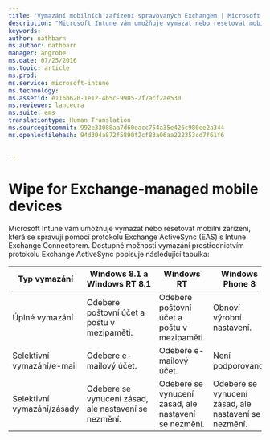 ```yaml
---
title: "Vymazání mobilních zařízení spravovaných Exchangem | Microsoft Intune"
description: "Microsoft Intune vám umožňuje vymazat nebo resetovat mobilní zařízení, která jsou spravovaná pomocí protokolu Exchange ActiveSync (EAS) s Intune Exchange Connectorem."
keywords: 
author: nathbarn
ms.author: nathbarn
manager: angrobe
ms.date: 07/25/2016
ms.topic: article
ms.prod: 
ms.service: microsoft-intune
ms.technology: 
ms.assetid: e116b620-1e12-4b5c-9905-2f7acf2ae530
ms.reviewer: lancecra
ms.suite: ems
translationtype: Human Translation
ms.sourcegitcommit: 992e33088aa7d60eacc754a35e426c980ee2a344
ms.openlocfilehash: 94d304a872f5890f2cf83a06aa222353cd7f61f6


---
```



# Wipe for Exchange-managed mobile devices
Microsoft Intune vám umožňuje vymazat nebo resetovat mobilní zařízení, která se spravují pomocí protokolu Exchange ActiveSync (EAS) s Intune Exchange Connectorem. Dostupné možnosti vymazání prostřednictvím protokolu Exchange ActiveSync popisuje následující tabulka:

|Typ vymazání|Windows 8.1 a Windows RT 8.1|Windows RT|Windows Phone 8|iOS|Android|
|----------------|----------------------------------|--------------|-------------------|-------|-----------|
|Úplné vymazání|Odebere poštovní účet a poštu v mezipaměti.|Odebere poštovní účet a poštu v mezipaměti.|Obnoví výrobní nastavení.|Obnoví výrobní nastavení.|Obnoví výrobní nastavení.|
|Selektivní vymazání/e-mail|Odebere e-mailový účet.|Odebere e-mailový účet.|Není podporováno.|Není podporováno.|Není podporováno.|
|Selektivní vymazání/zásady|Odebere se vynucení zásad, ale nastavení se nezmění.|Odebere se vynucení zásad, ale nastavení se nezmění.|Odebere se vynucení zásad, ale nastavení se nezmění.|Odebere se vynucení zásad, ale nastavení se nezmění.|Odebere se vynucení zásad, ale nastavení se nezmění.|



<!--HONumber=Oct16_HO3-->


